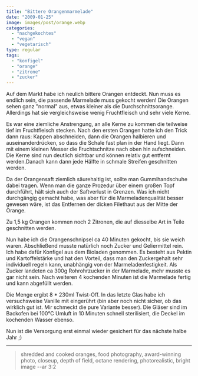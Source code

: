 ```yaml
---
title: "Bittere Orangenmarmelade"
date: "2009-01-25"
image: images/post/orange.webp
categories: 
  - "nachgekochtes"
  - "vegan"
  - "vegetarisch"
type: regular
tags: 
  - "konfigel"
  - "orange"
  - "zitrone"
  - "zucker"
---
```


Auf dem Markt habe ich neulich bittere Orangen entdeckt. Nun muss es endlich sein, die passende Marmelade muss gekocht werden! Die Orangen sehen ganz "normal" aus, etwas kleiner als die Durchschnittsorange. Allerdings hat sie vergleichsweise wenig Fruchtfleisch und sehr viele Kerne.

Es war eine ziemliche Anstrengung, an alle Kerne zu kommen die teilweise tief im Fruchtfleisch stecken. Nach den ersten Orangen hatte ich den Trick dann raus: Kappen abschneiden, dann die Orangen halbieren und auseinanderdrücken, so dass die Schale fast plan in der Hand liegt. Dann mit einem kleinen Messer die Fruchtschnitze nach oben hin aufschneiden. Die Kerne sind nun deutlich sichtbar und können relativ gut entfernt werden.Danach kann dann jede Hälfte in schmale Streifen geschnitten werden.

Da der Orangensaft ziemlich säurehaltig ist, sollte man Gummihandschuhe dabei tragen. Wenn man die ganze Prozedur über einem großen Topf durchführt, hält sich auch der Saftverlust in Grenzen. Was ich nicht durchgängig gemacht habe, was aber für die Marmeladenqualität besser gewesen wäre, ist das Entfernen der dicken Filethaut aus der Mitte der Orange.

Zu 1,5 kg Orangen kommen noch 2 Zitronen, die auf diesselbe Art in Teile geschnitten werden.

Nun habe ich die Orangenschnipsel ca 40 Minuten gekocht, bis sie weich waren. Abschließend musste natürlich noch Zucker und Geliermittel rein. Ich habe dafür Konfigel aus dem Bioladen genommen. Es besteht aus Pektin und Kartoffelstärke und hat den Vorteil, dass man den Zuckergehalt sehr individuell regeln kann, unabhängig von der Marmeladenfestigkeit. Als Zucker landeten ca 300g Rohrohrzucker in der Marmelade, mehr musste es gar nicht sein. Nach weiteren 4 kochenden Minuten ist die Marmelade fertig und kann abgefüllt werden.

Die Menge ergibt 8 \* 230ml Twist-Off. In das letzte Glas habe ich versuchsweise Vanille mit eingerührt (bin aber noch nicht sicher, ob das wirklich gut ist. Mir schmeckt die pure Variante besser). Die Gläser sind im Backofen bei 100°C Umluft in 10 Minuten schnell sterilisiert, die Deckel im kochenden Wasser ebenso.

Nun ist die Versorgung erst einmal wieder gesichert für das nächste halbe Jahr ;)

----

> shredded and cooked oranges, food photography, award-winning photo, closeup, depth of field, octane rendering, photorealistic, bright image --ar 3:2 